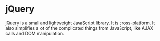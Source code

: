 # jQuery
jQuery is a small and lightweight JavaScript library. It is cross-platform. It also simplifies a lot of the complicated things from JavaScript, like AJAX calls and DOM manipulation.
